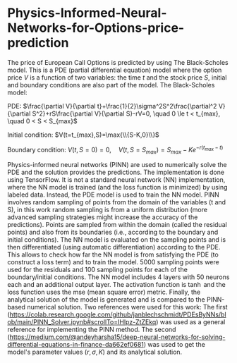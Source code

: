 # Physics-Informed-Neural-Networks-for-Options-price-prediction
The price of European Call Options is predicted by using The Black-Scholes model. This is a PDE (partial differential equation) model where the option price $V$ is a function of two variables: the time $t$ and the stock price $S$, initial and boundary conditions are also part of the model. The Black-Scholes model:

PDE: $\frac{\partial V}{\partial t}+\frac{1}{2}\sigma^2S^2\frac{\partial^2 V}{\partial S^2}+rS\frac{\partial V}{\partial S}-rV=0, \quad 0 \le t < t_{max}, \quad 0 < S < S_{max}$

Initial condition: $V(t=t_{max},S)=\max{\\{S-K,0}\\}$

Boundary condition: $V(t,S=0)=0, \quad V(t,S=S_{max})=S_{max}-Ke^{-r(t_{max}-t)}$


Physics-informed neural networks (PINN) are used to numerically solve the PDE and the solution provides the predictions. The implementation is done using TensorFlow. It is not a standard neural network (NN) implementation, where the NN model is trained (and the loss function is minimized) by using labeled data. Instead, the PDE model is used to train the NN model. PINN involves random sampling of points from the domain of the variables (t and S), in this work random sampling is from a uniform distribution (more advanced sampling strategies might increase the accuracy of the predictions). Points are sampled from within the domain (called the residual points) and also from its boundaries (i.e., according to the boundary and initial conditions). The NN model is evaluated on the sampling points and is then differentiated (using automatic differentiation) according to the PDE. This allows to check how far the NN model is from satisfying the PDE (to construct a loss term) and to train the model.
5000 sampling points were used for the residuals and 100 sampling points for each of the boundary/initial conditions. The NN model includes 4 layers with 50 neurons each and an additional output layer. The activation function is $\tanh$ and the loss function uses the mse (mean square error) metric.  Finally, the analytical solution of the model is generated and is compared to the PINN-based numerical solution.
Two references were used for this work: The first (https://colab.research.google.com/github/janblechschmidt/PDEsByNNs/blob/main/PINN_Solver.ipynb#scrollTo=IHlpz-ZtZEkq) was used as a general reference for implementing the PINN method. The second (https://medium.com/@andeyharsha15/deep-neural-networks-for-solving-differential-equations-in-finance-da662ef0681) was used to get the model's parameter values ($r, \sigma, K$) and its analytical solution.


